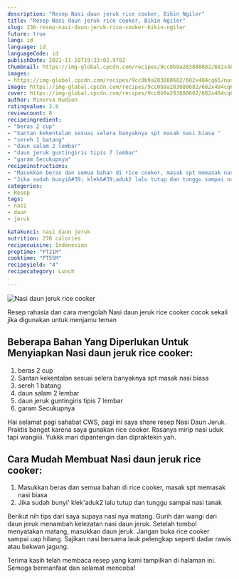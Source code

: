 ```yaml
---
description: "Resep Nasi daun jeruk rice cooker, Bikin Ngiler"
title: "Resep Nasi daun jeruk rice cooker, Bikin Ngiler"
slug: 236-resep-nasi-daun-jeruk-rice-cooker-bikin-ngiler
future: true
lang: id
language: id
languageCode: id
publishDate: 2021-11-10T19:33:02.978Z 
thumbnail: https://img-global.cpcdn.com/recipes/9cc0b9a283880682/682x484cq65/nasi-daun-jeruk-rice-cooker-foto-resep-utama.png
images:
- https://img-global.cpcdn.com/recipes/9cc0b9a283880682/682x484cq65/nasi-daun-jeruk-rice-cooker-foto-resep-utama.png
image: https://img-global.cpcdn.com/recipes/9cc0b9a283880682/682x484cq65/nasi-daun-jeruk-rice-cooker-foto-resep-utama.png
cover: https://img-global.cpcdn.com/recipes/9cc0b9a283880682/682x484cq65/nasi-daun-jeruk-rice-cooker-foto-resep-utama.png
author: Minerva Hudson
ratingvalue: 3.8
reviewcount: 8
recipeingredient:
- "beras 2 cup"
- "Santan kekentalan sesuai selera banyaknya spt masak nasi biasa "
- "sereh 1 batang"
- "daun salam 2 lembar"
- "daun jeruk guntingiris tipis 7 lembar"
- "garam Secukupnya"
recipeinstructions:
- "Masukkan beras dan semua bahan di rice cooker, masak spt memasak nasi biasa"
- "Jika sudah bunyi&#39; klek&#39;aduk2 lalu tutup dan tunggu sampai nasi tanak"
categories:
- Resep
tags:
- nasi
- daun
- jeruk

katakunci: nasi daun jeruk 
nutrition: 278 calories
recipecuisine: Indonesian
preptime: "PT21M"
cooktime: "PT55M"
recipeyield: "4"
recipecategory: Lunch
. 
---
```



![Nasi daun jeruk rice cooker](https://img-global.cpcdn.com/recipes/9cc0b9a283880682/682x484cq65/nasi-daun-jeruk-rice-cooker-foto-resep-utama.png)

Resep rahasia dan cara mengolah  Nasi daun jeruk rice cooker cocok sekali jika digunakan untuk menjamu teman

<!--inarticleads1-->

## Beberapa Bahan Yang Diperlukan Untuk Menyiapkan Nasi daun jeruk rice cooker:

1. beras 2 cup
1. Santan kekentalan sesuai selera banyaknya spt masak nasi biasa 
1. sereh 1 batang
1. daun salam 2 lembar
1. daun jeruk guntingiris tipis 7 lembar
1. garam Secukupnya

Hai selamat pagi sahabat CWS, pagi ini saya share resep Nasi Daun Jeruk. Praktis banget karena saya gunakan rice cooker. Rasanya mirip nasi uduk tapi wangiiii. Yukkk mari dipantengin dan dipraktekin yah. 

<!--inarticleads2-->

## Cara Mudah Membuat Nasi daun jeruk rice cooker:

1. Masukkan beras dan semua bahan di rice cooker, masak spt memasak nasi biasa
1. Jika sudah bunyi&#39; klek&#39;aduk2 lalu tutup dan tunggu sampai nasi tanak


Berikut nih tips dari saya supaya nasi nya matang. Gurih dan wangi dari daun jeruk menambah kelezatan nasi daun jeruk. Setelah tombol menyatakan matang, masukkan daun jeruk. Jangan buka rice cooker sampai uap hilang. Sajikan nasi bersama lauk pelengkap seperti dadar rawis atau bakwan jagung. 

Terima kasih telah membaca resep yang kami tampilkan di halaman ini. Semoga bermanfaat dan selamat mencoba!
